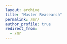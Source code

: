 ```yaml
---
layout: archive
title: "Master Reasearch"
permalink: /mr/
author_profile: true
redirect_from:
  - /mr
---
```

